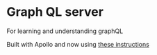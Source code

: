 # Graph QL server

For learning and understanding graphQL

Built with Apollo and now using [these instructions](https://zeit.co/guides/deploying-apolloserver-to-now/?query=apollo)
